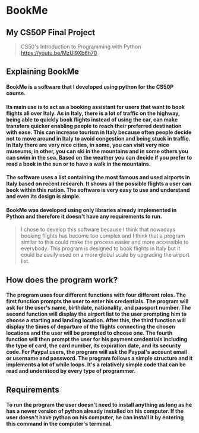 # BookMe
## My CS50P Final Project
> CS50's Introduction to Programming with Python
> https://youtu.be/MzUl9Xb6h70

## Explaining BookMe
#### BookMe is a software that I developed using python for the CS50P course. 
#### Its main use is to act as a booking assistant for users that want to book flights all over Italy. As in Italy, there is a lot of traffic on the highway, being able to quickly book flights instead of using the car, can make transfers quicker enabling people to reach their preferred destination with ease. This can increase tourism in Italy because often people decide not to move around in Italy to avoid congestion and being stuck in traffic. In Italy there are very nice cities, in some, you can visit very nice museums, in other, you can ski in the mountains and in some others you can swim in the sea. Based on the weather you can decide if you prefer to read a book in the sun or to have a walk in the mountains.
#### The software uses a list containing the most famous and used airports in Italy based on recent research. It shows all the possible flights a user can book within this nation. The software is very easy to use and understand and even its design is simple. 
#### BookMe was developed using only libraries already implemented in Python and therefore it doesn't have any requirements to run. 
> I chose to develop this software because I think that nowadays booking flights has become too complex and I think that a program similar to this could make the process easier and more accessible to everybody. This program is designed to book flights in Italy but it could be easily used on a more global scale by upgrading the airport list.

## How does the program work?

#### The program uses four different functions with four different roles. The first function prompts the user to enter his credentials. The program will ask for the user's name, birthdate, nationality, and passport number. The second function will display the airport list to the user prompting him to choose a starting and landing location. After this, the third function will display the times of departure of the flights connecting the chosen locations and the user will be prompted to choose one. The fourth function will then prompt the user for his payment credentials including the type of card, the card number, its expiration date, and its security code. For Paypal users, the program will ask the Paypal's account email or username and password. The program follows a simple structure and it implements a lot of while loops. It's a relatively simple code that can be read and understood by every type of programmer.

## Requirements

#### To run the program the user doesn't need to install anything as long as he has a newer version of python already installed on his computer. If the user doesn't have python on his computer, he can install it by entering this command in the computer's terminal.
